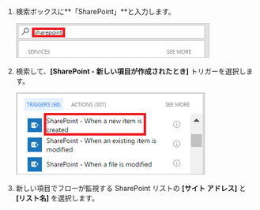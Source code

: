 1. 検索ボックスに**「SharePoint」**と入力します。
   
    ![SharePoint のトリガーを検索する](media/modern-approvals/search-for-sharepoint.png)
2. 検索して、**[SharePoint - 新しい項目が作成されたとき]** トリガーを選択します。
   
    ![SharePoint のトリガーを選択する](media/modern-approvals/select-sharepoint-new-item.png)
3. 新しい項目でフローが監視する SharePoint リストの **[サイト アドレス]** と **[リスト名]** を選択します。

